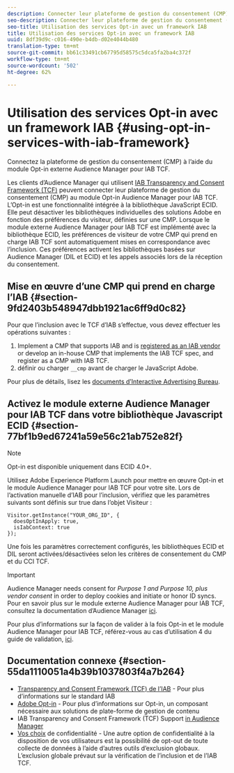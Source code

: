 ```yaml
---
description: Connecter leur plateforme de gestion du consentement (CMP) à l’aide du module Opt-in externe Audience Manager pour IAB Transparency and Consent Framework (TCF).
seo-description: Connecter leur plateforme de gestion du consentement (CMP) à l’aide du module externe Audience Manager pour IAB Transparency and Consent Framework (TCF).
seo-title: Utilisation des services Opt-in avec un framework IAB
title: Utilisation des services Opt-in avec un framework IAB
uuid: 8df39d9c-c016-490e-b4db-d02e4044b480
translation-type: tm+mt
source-git-commit: bb61c33491cb67795d58575c5dca5fa2ba4c372f
workflow-type: tm+mt
source-wordcount: '502'
ht-degree: 62%

---
```



# Utilisation des services Opt-in avec un framework IAB {#using-opt-in-services-with-iab-framework}

Connectez la plateforme de gestion du consentement (CMP) à l’aide du module Opt-in externe Audience Manager pour IAB TCF.

Les clients d’Audience Manager qui utilisent [IAB Transparency and Consent Framework (TCF)](https://iabtechlab.com/standards/gdpr-transparency-and-consent-framework/) peuvent connecter leur plateforme de gestion du consentement (CMP) au module Opt-in Audience Manager pour IAB TCF. L’Opt-in est une fonctionnalité intégrée à la bibliothèque JavaScript ECID. Elle peut désactiver les bibliothèques individuelles des solutions Adobe en fonction des préférences du visiteur, définies sur une CMP. Lorsque le module externe Audience Manager pour IAB TCF est implémenté avec la bibliothèque ECID, les préférences de visiteur de votre CMP qui prend en charge IAB TCF sont automatiquement mises en correspondance avec l’inclusion. Ces préférences activent les bibliothèques basées sur Audience Manager (DIL et ECID) et les appels associés lors de la réception du consentement.

## Mise en œuvre d’une CMP qui prend en charge l’IAB {#section-9fd2403b548947dbb1921ac6ff9d0c82}

Pour que l’inclusion avec le TCF d’IAB s’effectue, vous devez effectuer les opérations suivantes :

1. Implement a CMP that supports IAB and is [registered as an IAB vendor](https://vendorlist.consensu.org/vendorlist.json) or develop an in-house CMP that implements the IAB TCF spec, and register as a CMP with IAB TCF.
1. définir ou charger `__cmp` avant de charger le JavaScript Adobe.

Pour plus de détails, lisez les [documents d’Interactive Advertising Bureau](https://github.com/InteractiveAdvertisingBureau/GDPR-Transparency-and-Consent-Framework/blob/master/v1.1%20Implementation%20Guidelines.md).

## Activez le module externe Audience Manager pour IAB TCF dans votre bibliothèque Javascript ECID {#section-77bf1b9ed67241a59e56c21ab752e82f}

>[!NOTE]
>
>Opt-in est disponible uniquement dans ECID 4.0+.

Utilisez Adobe Experience Platform Launch pour mettre en œuvre Opt-in et le module Audience Manager pour IAB TCF pour votre site. Lors de l’activation manuelle d’IAB pour l’inclusion, vérifiez que les paramètres suivants sont définis sur true dans l’objet Visiteur :

```
Visitor.getInstance("YOUR_ORG_ID", {  
  doesOptInApply: true,   
  isIabContext: true   
});
```

Une fois les paramètres correctement configurés, les bibliothèques ECID et DIL seront activées/désactivées selon les critères de consentement du CMP et du CCI TCF.

>[!IMPORTANT]
>
>Audience Manager needs consent for *Purpose 1 and Purpose 10, plus vendor consent* in order to deploy cookies and initiate or honor ID syncs. Pour en savoir plus sur le module externe Audience Manager pour IAB TCF, consultez la documentation d’Audience Manager [ici](https://docs.adobe.com/content/help/fr-FR/audience-manager/user-guide/overview/data-privacy/consent-management/aam-iab-plugin.html).

Pour plus d’informations sur la façon de valider à la fois Opt-in et le module Audience Manager pour IAB TCF, référez-vous au cas d’utilisation 4 du guide de validation, [ici](../../implementation-guides/opt-in-service/testing-optin-and-iab-plugin.md#section-ca5c6f92fbdf4fd29b4acb6b644efbd0).

## Documentation connexe {#section-55da1110051a4b39b1037803f4a7b264}

* [Transparency and Consent Framework (TCF) de l’IAB](https://iabtechlab.com/standards/gdpr-transparency-and-consent-framework/) - Pour plus d’informations sur le standard IAB
* [Adobe Opt-in](../../implementation-guides/opt-in-service/optin-overview.md#concept-f9b5db0d27a245fbadd3e19162319360) - Pour plus d’informations sur Opt-in, un composant nécessaire aux solutions de plate-forme de gestion de contenu
* IAB Transparency and Consent Framework (TCF) Support [in Audience Manager](https://docs.adobe.com/content/help/fr-FR/audience-manager/user-guide/overview/data-privacy/consent-management/aam-iab-plugin.translate.html)
* [Vos choix](https://www.adobe.com/fr/privacy/opt-out.html#customeruse) de confidentialité - Une autre option de confidentialité à la disposition de vos utilisateurs est la possibilité de opt-out de toute collecte de données à l’aide d’autres outils d’exclusion globaux. L’exclusion globale prévaut sur la vérification de l’inclusion et de l’IAB TCF.

